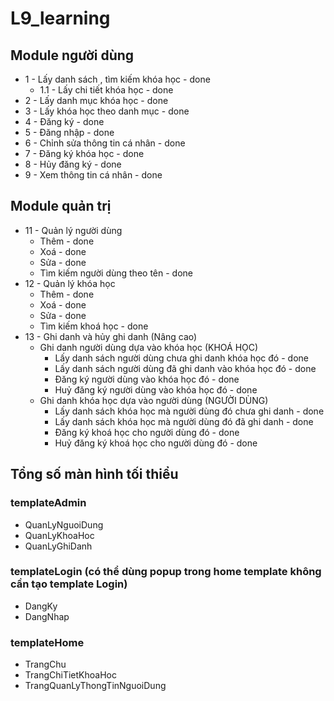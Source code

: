 # L9_learning


## Module người dùng
- 1 - Lấy danh sách , tìm kiếm khóa học - done
   - 1.1 - Lấy chi tiết khóa học - done
- 2 - Lấy danh mục khóa học - done
- 3 - Lấy khóa học theo danh mục - done
- 4 - Đăng ký - done
- 5 - Đăng nhập - done
- 6 - Chỉnh sửa thông tin cá nhân - done
- 7 - Đăng ký khóa học - done
- 8 - Hủy đăng ký - done
- 9 - Xem thông tin cá nhân - done

## Module quản trị
- 11 - Quản lý người dùng
   -  Thêm - done
   -  Xoá - done
   -  Sửa - done
   -  Tìm kiếm người dùng theo tên - done
- 12 - Quản lý khóa học
   -  Thêm - done
   -  Xoá - done
   -  Sửa - done
   -  Tìm kiếm khoá học - done
- 13 - Ghi danh và hủy ghi danh (Nâng cao)
   -  Ghi danh người dùng dựa vào khóa học (KHOÁ HỌC)
      -  Lấy danh sách người dùng chưa ghi danh khóa học đó - done
      -  Lấy danh sách người dùng đã ghi danh vào khóa học đó - done
      -  Đăng ký người dùng vào khóa học đó - done
      -  Huỷ đăng ký người dùng vào khóa học đó - done
   -  Ghi danh khóa học dựa vào người dùng (NGƯỜI DÙNG)
      -  Lấy danh sách khóa học mà người dùng đó chưa ghi danh - done
      -  Lấy danh sách khóa học mà người dùng đó đã ghi danh - done
      -  Đăng ký khoá học cho người dùng đó - done
      -  Huỷ đăng ký khoá học cho người dùng đó - done


## Tổng số màn hình tối thiểu

### templateAdmin
- QuanLyNguoiDung
- QuanLyKhoaHoc
- QuanLyGhiDanh

### templateLogin (có thể dùng popup trong home template không cần tạo template Login)
- DangKy
- DangNhap

### templateHome
- TrangChu
- TrangChiTietKhoaHoc
- TrangQuanLyThongTinNguoiDung